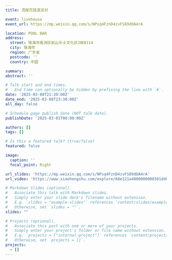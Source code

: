 ```yaml
---
title: 鸢尾花摇滚派对

event: livehouse
event_url: https://mp.weixin.qq.com/s/NPsq4FznD4zvFS89dOA4rA

location: POOL BAR
address:
  street: 珠海市香洲区前山乐士文化区2栋B114
  city: 珠海市
  region: 广东省
  postcode: ''
  country: 中国

summary: 
abstract: ''

# Talk start and end times.
#   End time can optionally be hidden by prefixing the line with `#`.
date: '2025-03-08T21:30:00Z'
date_end: '2025-03-08T23:30:00Z'
all_day: false

# Schedule page publish date (NOT talk date).
publishDate: '2025-03-01T00:00:00Z'

authors: []
tags: []

# Is this a featured talk? (true/false)
featured: false

image:
  caption: ''
  focal_point: Right

url_slides: 'https://mp.weixin.qq.com/s/NPsq4FznD4zvFS89dOA4rA'
url_video: 'https://www.xiaohongshu.com/explore/68e121a4000000000301ddbc?note_flow_source=wechat&xsec_token=CB1zzE8YOrAgMoAXd3aWfqUBVnYCIjrpfQv-x_VYVPmuA='

# Markdown Slides (optional).
#   Associate this talk with Markdown slides.
#   Simply enter your slide deck's filename without extension.
#   E.g. `slides = "example-slides"` references `content/slides/example-slides.md`.
#   Otherwise, set `slides = ""`.
slides: ""

# Projects (optional).
#   Associate this post with one or more of your projects.
#   Simply enter your project's folder or file name without extension.
#   E.g. `projects = ["internal-project"]` references `content/project/deep-learning/index.md`.
#   Otherwise, set `projects = []`.
projects:
  - []
---
```


